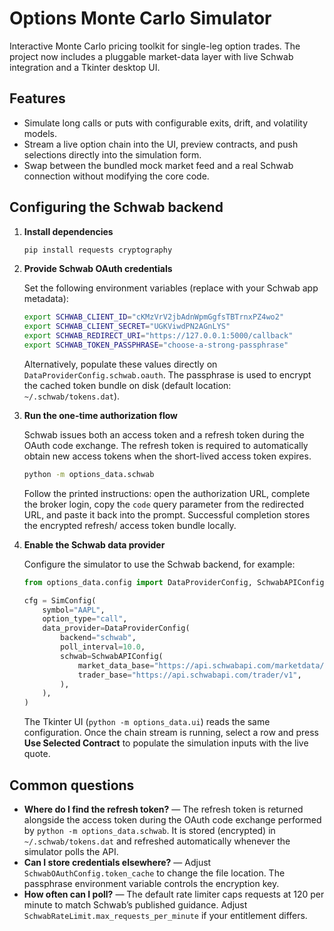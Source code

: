 # Options Monte Carlo Simulator

Interactive Monte Carlo pricing toolkit for single-leg option trades. The project now includes a pluggable
market-data layer with live Schwab integration and a Tkinter desktop UI.

## Features

- Simulate long calls or puts with configurable exits, drift, and volatility models.
- Stream a live option chain into the UI, preview contracts, and push selections directly into the
  simulation form.
- Swap between the bundled mock market feed and a real Schwab connection without modifying the core code.

## Configuring the Schwab backend

1. **Install dependencies**

   ```bash
   pip install requests cryptography
   ```

2. **Provide Schwab OAuth credentials**

   Set the following environment variables (replace with your Schwab app metadata):

   ```bash
   export SCHWAB_CLIENT_ID="cKMzVrV2jbAdnWpmGgfsTBTrnxPZ4wo2"
   export SCHWAB_CLIENT_SECRET="UGKViwdPN2AGnLYS"
   export SCHWAB_REDIRECT_URI="https://127.0.0.1:5000/callback"
   export SCHWAB_TOKEN_PASSPHRASE="choose-a-strong-passphrase"
   ```

   Alternatively, populate these values directly on `DataProviderConfig.schwab.oauth`. The passphrase is
   used to encrypt the cached token bundle on disk (default location: `~/.schwab/tokens.dat`).

3. **Run the one-time authorization flow**

   Schwab issues both an access token and a refresh token during the OAuth code exchange. The refresh token
   is required to automatically obtain new access tokens when the short-lived access token expires.

   ```bash
   python -m options_data.schwab
   ```

   Follow the printed instructions: open the authorization URL, complete the broker login, copy the `code`
   query parameter from the redirected URL, and paste it back into the prompt. Successful completion stores
   the encrypted refresh/ access token bundle locally.

4. **Enable the Schwab data provider**

   Configure the simulator to use the Schwab backend, for example:

   ```python
   from options_data.config import DataProviderConfig, SchwabAPIConfig, SimConfig

   cfg = SimConfig(
       symbol="AAPL",
       option_type="call",
       data_provider=DataProviderConfig(
           backend="schwab",
           poll_interval=10.0,
           schwab=SchwabAPIConfig(
               market_data_base="https://api.schwabapi.com/marketdata/v1",
               trader_base="https://api.schwabapi.com/trader/v1",
           ),
       ),
   )
   ```

   The Tkinter UI (`python -m options_data.ui`) reads the same configuration. Once the chain stream is running,
   select a row and press **Use Selected Contract** to populate the simulation inputs with the live quote.

## Common questions

- **Where do I find the refresh token?** — The refresh token is returned alongside the access token during
  the OAuth code exchange performed by `python -m options_data.schwab`. It is stored (encrypted) in
  `~/.schwab/tokens.dat` and refreshed automatically whenever the simulator polls the API.
- **Can I store credentials elsewhere?** — Adjust `SchwabOAuthConfig.token_cache` to change the file
  location. The passphrase environment variable controls the encryption key.
- **How often can I poll?** — The default rate limiter caps requests at 120 per minute to match Schwab’s
  published guidance. Adjust `SchwabRateLimit.max_requests_per_minute` if your entitlement differs.

